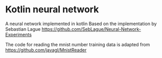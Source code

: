 # Kotlin neural network

A neural network implemented in kotlin
Based on the implementation by Sebastian Lague https://github.com/SebLague/Neural-Network-Experiments

The code for reading the mnist number training data is adapted from https://github.com/javagl/MnistReader

